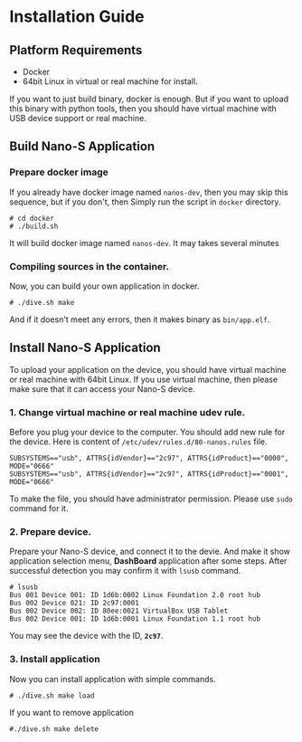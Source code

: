 # Installation Guide

## Platform Requirements
* Docker
* 64bit Linux in virtual or real machine for install.

If you want to just build binary, docker is enough. But if you want to upload
this binary with python tools, then you should have virtual machine with USB
device support or real machine.

## Build Nano-S Application

### Prepare docker image
If you already have docker image named `nanos-dev`, then you may skip this
sequence, but if you don't, then Simply run the script in `docker` directory.

    # cd docker
    # ./build.sh

It will build docker image named `nanos-dev`. It may takes several minutes

### Compiling sources in the container.
Now, you can build your own application in docker.

    # ./dive.sh make

And if it doesn't meet any errors, then it makes binary as `bin/app.elf`.

## Install Nano-S Application
To upload your application on the device, you should have virtual machine
or real machine with 64bit Linux. If you use virtual machine, then please
make sure that it can access your Nano-S device.

### 1. Change virtual machine or real machine udev rule.

Before you plug your device to the computer. You should add new rule
for the device.
Here is content of `/etc/udev/rules.d/80-nanos.rules` file.

    SUBSYSTEMS=="usb", ATTRS{idVendor}=="2c97", ATTRS{idProduct}=="0000", MODE="0666"
    SUBSYSTEMS=="usb", ATTRS{idVendor}=="2c97", ATTRS{idProduct}=="0001", MODE="0666"

To make the file, you should have administrator permission. Please use
`sudo` command for it.

### 2. Prepare device.

Prepare your Nano-S device, and connect it to the devie. And make it show
application selection menu, **DashBoard** application after some steps.
After successful detection you may confirm it with `lsusb` command.

    # lsusb
    Bus 001 Device 001: ID 1d6b:0002 Linux Foundation 2.0 root hub
    Bus 002 Device 021: ID 2c97:0001
    Bus 002 Device 002: ID 80ee:0021 VirtualBox USB Tablet
    Bus 002 Device 001: ID 1d6b:0001 Linux Foundation 1.1 root hub

You may see the device with the ID, **`2c97`**.

### 3. Install application

Now you can install application with simple commands.

    # ./dive.sh make load

If you want to remove application

    #./dive.sh make delete


